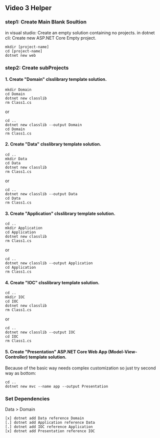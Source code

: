 ## Video 3 Helper
### step1: Create Main Blank Soultion
in visual studio: Create an empty solution containing no projects.
in dotnet cli: Create new ASP.NET Core Empty project.
```
mkdir [project-name]
cd [project-name]
dotnet new web
```
### step2: Create subProjects
#### 1. Create "Domain" clsslibrary template solution.
```
mkdir Domain
cd Domain
dotnet new classlib
rm Class1.cs
```
or
```
cd ..
dotnet new classlib --output Domain
cd Domain
rm Class1.cs
```
#### 2. Create "Data" clsslibrary template solution.
```
cd ..
mkdir Data
cd Data
dotnet new classlib
rm Class1.cs
```
or
```
cd ..
dotnet new classlib --output Data
cd Data
rm Class1.cs
```
#### 3. Create "Application" clsslibrary template solution.
```
cd ..
mkdir Application
cd Application
dotnet new classlib
rm Class1.cs
```
or
```
cd ..
dotnet new classlib --output Application
cd Application
rm Class1.cs
```
#### 4. Create "IOC" clsslibrary template solution.
```
cd ..
mkdir IOC
cd IOC
dotnet new classlib
rm Class1.cs
```
or
```
cd ..
dotnet new classlib --output IOC
cd IOC
rm Class1.cs
```
#### 5. Create "Presentation" ASP.NET Core Web App (Model-View-Controller) template solution.
Because of the basic way needs complex customization so just try second way as bottom:
```
cd ..
dotnet new mvc --name app --output Presentation
```

### Set Dependencies
Data > Domain 
```
[x] dotnet add Data reference Domain 
[.] dotnet add Application reference Data
[.] dotnet add IOC reference Application
[x] dotnet add Presentation reference IOC
```
